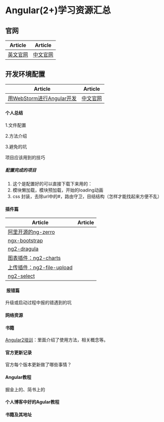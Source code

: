 # Angular(2+)学习资源汇总

## 官网
| Article | Article |
| --------- | --------- |
|[英文官网](https://angular.io/)|[中文官网](https://www.angular.cn/)|

## 开发环境配置
| Article | Article |
| --------- | --------- |
|[用WebStorm进行Angular开发](http://blog.csdn.net/pointer_v/article/details/55096197)|[中文官网](https://www.angular.cn/)|



#### 个人总结
1.文件配置   

2.方法介绍  

3.避免的坑  

项目应该用到的技巧  

##### 配置完成的项目  
1. 这个是配置好的可以直接下载下来用的：  
2. 模块懒加载，模块预加载，开始的loading动画
3. css 封装，去除url中的#，路由守卫，目结结构（怎样才能找起来方便不乱）

#### 插件篇
| Article | Article |
| --------- | --------- |
|[阿里开源的ng-zerro](http://blog.csdn.net/pointer_v/article/details/55096197)
|[ngx-bootstrap](https://github.com/valor-software/ngx-bootstrap)|
|[ng2-dragula](https://github.com/valor-software/ng2-dragula)
|[图表插件：ng2-charts](https://github.com/valor-software/ng2-charts)|
|[上传插件：ng2-file-upload](https://github.com/valor-software/ng2-file-upload)
|[ng2-select](https://github.com/valor-software/ng2-select)|





####  报错篇
升级或启动过程中报的错遇到的坑

#### 网络资源


#### 书籍
[Angular2培训](https://zhangchen915.gitbooks.io/angular2-training/content/content/vs_react.html)：里面介绍了使用方法，相关概念等。


#### 官方更新记录
官方每个版本更新做了哪些事情？

#### Angular教程
掘金上的、简书上的

#### 个人博客中好的Agular教程

#### 书籍及其地址

